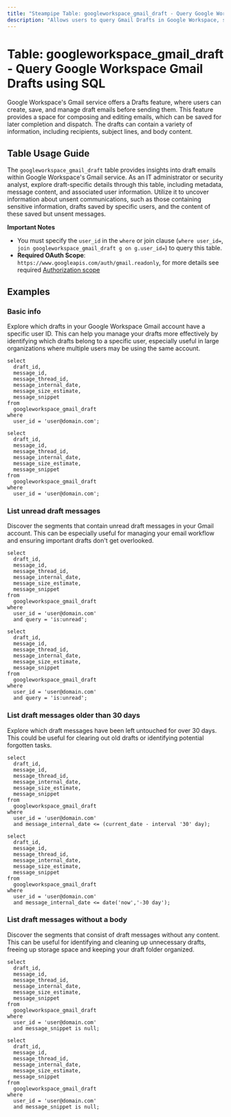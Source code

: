 ```yaml
---
title: "Steampipe Table: googleworkspace_gmail_draft - Query Google Workspace Gmail Drafts using SQL"
description: "Allows users to query Gmail Drafts in Google Workspace, specifically the metadata and content of draft emails, providing insights into saved but unsent communications."
---
```


# Table: googleworkspace_gmail_draft - Query Google Workspace Gmail Drafts using SQL

Google Workspace's Gmail service offers a Drafts feature, where users can create, save, and manage draft emails before sending them. This feature provides a space for composing and editing emails, which can be saved for later completion and dispatch. The drafts can contain a variety of information, including recipients, subject lines, and body content.

## Table Usage Guide

The `googleworkspace_gmail_draft` table provides insights into draft emails within Google Workspace's Gmail service. As an IT administrator or security analyst, explore draft-specific details through this table, including metadata, message content, and associated user information. Utilize it to uncover information about unsent communications, such as those containing sensitive information, drafts saved by specific users, and the content of these saved but unsent messages.

**Important Notes**
- You must specify the `user_id` in the `where` or join clause (`where user_id=`, `join googleworkspace_gmail_draft g on g.user_id=`) to query this table.
- **Required OAuth Scope**: `https://www.googleapis.com/auth/gmail.readonly`, for more details see required [Authorization scope](https://developers.google.com/workspace/gmail/api/auth/scopes)

## Examples

### Basic info
Explore which drafts in your Google Workspace Gmail account have a specific user ID. This can help you manage your drafts more effectively by identifying which drafts belong to a specific user, especially useful in large organizations where multiple users may be using the same account.

```sql+postgres
select
  draft_id,
  message_id,
  message_thread_id,
  message_internal_date,
  message_size_estimate,
  message_snippet
from
  googleworkspace_gmail_draft
where
  user_id = 'user@domain.com';
```

```sql+sqlite
select
  draft_id,
  message_id,
  message_thread_id,
  message_internal_date,
  message_size_estimate,
  message_snippet
from
  googleworkspace_gmail_draft
where
  user_id = 'user@domain.com';
```

### List unread draft messages
Discover the segments that contain unread draft messages in your Gmail account. This can be especially useful for managing your email workflow and ensuring important drafts don't get overlooked.

```sql+postgres
select
  draft_id,
  message_id,
  message_thread_id,
  message_internal_date,
  message_size_estimate,
  message_snippet
from
  googleworkspace_gmail_draft
where
  user_id = 'user@domain.com'
  and query = 'is:unread';
```

```sql+sqlite
select
  draft_id,
  message_id,
  message_thread_id,
  message_internal_date,
  message_size_estimate,
  message_snippet
from
  googleworkspace_gmail_draft
where
  user_id = 'user@domain.com'
  and query = 'is:unread';
```

### List draft messages older than 30 days
Explore which draft messages have been left untouched for over 30 days. This could be useful for clearing out old drafts or identifying potential forgotten tasks.

```sql+postgres
select
  draft_id,
  message_id,
  message_thread_id,
  message_internal_date,
  message_size_estimate,
  message_snippet
from
  googleworkspace_gmail_draft
where
  user_id = 'user@domain.com'
  and message_internal_date <= (current_date - interval '30' day);
```

```sql+sqlite
select
  draft_id,
  message_id,
  message_thread_id,
  message_internal_date,
  message_size_estimate,
  message_snippet
from
  googleworkspace_gmail_draft
where
  user_id = 'user@domain.com'
  and message_internal_date <= date('now','-30 day');
```

### List draft messages without a body
Discover the segments that consist of draft messages without any content. This can be useful for identifying and cleaning up unnecessary drafts, freeing up storage space and keeping your draft folder organized.

```sql+postgres
select
  draft_id,
  message_id,
  message_thread_id,
  message_internal_date,
  message_size_estimate,
  message_snippet
from
  googleworkspace_gmail_draft
where
  user_id = 'user@domain.com'
  and message_snippet is null;
```

```sql+sqlite
select
  draft_id,
  message_id,
  message_thread_id,
  message_internal_date,
  message_size_estimate,
  message_snippet
from
  googleworkspace_gmail_draft
where
  user_id = 'user@domain.com'
  and message_snippet is null;
```

